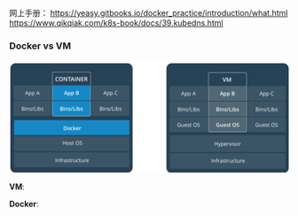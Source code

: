 网上手册：
https://yeasy.gitbooks.io/docker_practice/introduction/what.html
https://www.qikqiak.com/k8s-book/docs/39.kubedns.html

### Docker vs VM
![docker_vs_vm](./images/docker_vs_vm.png)

**VM**: 

**Docker**:
